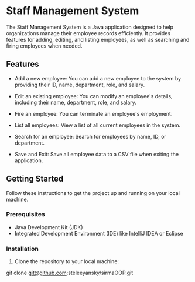 # Staff Management System

The Staff Management System is a Java application designed to help organizations manage their employee records efficiently. It provides features for adding, editing, and listing employees, as well as searching and firing employees when needed.

## Features

- Add a new employee: You can add a new employee to the system by providing their ID, name, department, role, and salary.

- Edit an existing employee: You can modify an employee's details, including their name, department, role, and salary.

- Fire an employee: You can terminate an employee's employment.

- List all employees: View a list of all current employees in the system.

- Search for an employee: Search for employees by name, ID, or department.

- Save and Exit: Save all employee data to a CSV file when exiting the application.

## Getting Started

Follow these instructions to get the project up and running on your local machine.

### Prerequisites

- Java Development Kit (JDK)
- Integrated Development Environment (IDE) like IntelliJ IDEA or Eclipse

### Installation

1. Clone the repository to your local machine:

  git clone git@github.com:steleeyansky/sirmaOOP.git
 
